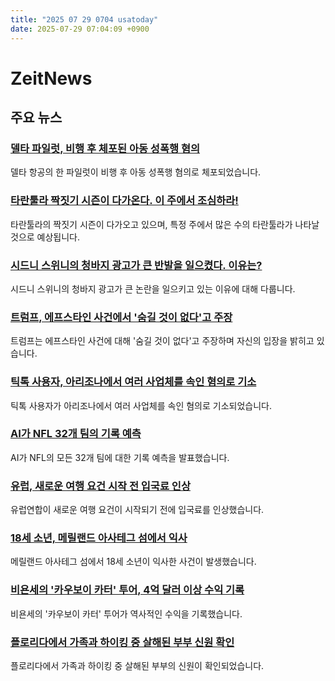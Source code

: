 ```yaml
---
title: "2025 07 29 0704 usatoday"
date: 2025-07-29 07:04:09 +0900
---
```


# ZeitNews
## 주요 뉴스
### [델타 파일럿, 비행 후 체포된 아동 성폭행 혐의](https://www.usatoday.com/story/travel/news/2025/07/28/delta-pilot-charged-rustom-bhagwagar/85413327007/)
 델타 항공의 한 파일럿이 비행 후 아동 성폭행 혐의로 체포되었습니다.
### [타란툴라 짝짓기 시즌이 다가온다. 이 주에서 조심하라!](https://www.usatoday.com/story/news/nation/2025/07/28/tarantula-mating-season-is-coming-brace-for-hordes-of-them/85276029007/)
 타란툴라의 짝짓기 시즌이 다가오고 있으며, 특정 주에서 많은 수의 타란툴라가 나타날 것으로 예상됩니다.
### [시드니 스위니의 청바지 광고가 큰 반발을 일으켰다. 이유는?](https://www.usatoday.com/story/life/health-wellness/2025/07/28/sydney-sweeney-american-eagle-jeans/85402752007/)
 시드니 스위니의 청바지 광고가 큰 논란을 일으키고 있는 이유에 대해 다룹니다.
### [트럼프, 에프스타인 사건에서 '숨길 것이 없다'고 주장](https://www.usatoday.com/story/news/politics/2025/07/28/vance-trump-epstein-case-update/85406754007/)
 트럼프는 에프스타인 사건에 대해 '숨길 것이 없다'고 주장하며 자신의 입장을 밝히고 있습니다.
### [틱톡 사용자, 아리조나에서 여러 사업체를 속인 혐의로 기소](https://www.usatoday.com/story/news/crime/2025/07/28/heston-james-arrested-charges-arizona-pranks/85404944007/)
 틱톡 사용자가 아리조나에서 여러 사업체를 속인 혐의로 기소되었습니다.
### [AI가 NFL 32개 팀의 기록 예측](https://www.usatoday.com/story/sports/nfl/2025/07/28/nfl-record-predictions-ai-picks/84091222007/)
 AI가 NFL의 모든 32개 팀에 대한 기록 예측을 발표했습니다.
### [유럽, 새로운 여행 요건 시작 전 입국료 인상](https://www.usatoday.com/story/travel/news/2025/07/28/european-union-etias-travel-authorization-fee/85406604007/)
 유럽연합이 새로운 여행 요건이 시작되기 전에 입국료를 인상했습니다.
### [18세 소년, 메릴랜드 아사테그 섬에서 익사](https://www.usatoday.com/story/news/nation/2025/07/28/assateague-island-national-seashore-drowning-lifeguards/85402175007/)
 메릴랜드 아사테그 섬에서 18세 소년이 익사한 사건이 발생했습니다.
### [비욘세의 '카우보이 카터' 투어, 4억 달러 이상 수익 기록](https://www.usatoday.com/story/entertainment/music/2025/07/28/beyonce-cowboy-carter-tour-makes-history-gross-over-400-million/85406297007/)
 비욘세의 '카우보이 카터' 투어가 역사적인 수익을 기록했습니다.
### [플로리다에서 가족과 하이킹 중 살해된 부부 신원 확인](https://www.usatoday.com/story/news/nation/2025/07/28/devils-den-arkansas-murder-suspect/85402764007/)
 플로리다에서 가족과 하이킹 중 살해된 부부의 신원이 확인되었습니다.